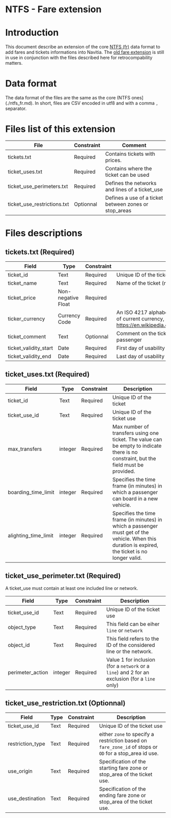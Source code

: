 NTFS - Fare extension
======================================

# Introduction
This document describe an extension of the core [NTFS (fr)](./ntfs_fr.md) data format to add fares and tickets informations into Navitia.
The [old fare extension](./ntfs_fare_extension_fr_deprecated.md) is still in use in conjunction with the files described here for retrocompability matters.

# Data format
The data format of the files are the same as the core (NTFS ones](./ntfs_fr.md). In short, files are CSV encoded in utf8 and with a comma `,` separator.

# Files list of this extension

File | Constraint | Comment
--- | --- | ---
tickets.txt | Required | Contains tickets with prices.
ticket_uses.txt | Required | Contains where the ticket can be used
ticket_use_perimeters.txt | Required | Defines the networks and lines of a ticket_use
ticket_use_restrictions.txt | Optionnal | Defines a use of a ticket between zones or stop_areas

# Files descriptions

## tickets.txt (Required)
Field | Type | Constraint | Description
--- | --- | --- | ---
ticket_id | Text | Required | Unique ID of the ticket
ticket_name | Text | Required | Name of the ticket (may be displayed to passengers)
ticket_price | Non-negative Float | Required |
ticker_currency | Currency Code | Required | An ISO 4217 alphabetical currency code. For the list of current currency, refer to https://en.wikipedia.org/wiki/ISO_4217#Active_codes.
ticket_comment | Text | Optionnal | Comment on the ticket that may be displayed to the passenger
ticket_validity_start | Date | Required | First day of usability of the ticket
ticket_validity_end | Date | Required | Last day of usability of the ticket

## ticket_uses.txt (Required)
Field | Type | Constraint | Description
--- | --- | --- | ---
ticket_id | Text | Required | Unique ID of the ticket
ticket_use_id | Text | Required | Unique ID of the ticket use
max_transfers | integer | Required | Max number of transfers using one ticket. The value can be empty to indicate there is no constraint, but the field must be provided.
boarding_time_limit | integer | Required | Specifies the time frame (in minutes) in which a passenger can board in a new vehicle.
alighting_time_limit | integer | Required | Specifies the time frame (in minutes) in which a passenger must get of the vehicle. When this duration is expired, the ticket is no longer valid.

## ticket_use_perimeter.txt (Required)

A ticket_use must contain at least one included line or network.

Field | Type | Constraint | Description
--- | --- | --- | ---
ticket_use_id | Text | Required | Unique ID of the ticket use
object_type | Text | Required | This field can be eiher `line` or `network`
object_id | Text | Required | This field refers to the ID of the considered line or the network.
perimeter_action | integer | Required | Value 1 for inclusion (for a `network` or a `line`) and 2 for an exclusion (for a `line` only)

## ticket_use_restriction.txt (Optionnal)
Field | Type | Constraint | Description
--- | --- | --- | ---
ticket_use_id | Text | Required | Unique ID of the ticket use
restriction_type | Text | Required | either `zone` to specify a restriction based on `fare_zone_id` of stops or `OD` for a stop_area id use.
use_origin | Text | Required | Specification of the starting fare zone or stop_area of the ticket use.
use_destination | Text | Required | Specification of the ending fare zone or stop_area of the ticket use.
